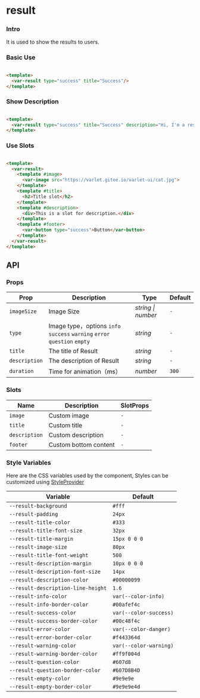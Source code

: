 # result

### Intro

It is used to show the results to users.

### Basic Use

```html

<template>
  <var-result type="success" title="Success"/>
</template>
```

### Show Description

```html

<template>
  <var-result type="success" title="Success" description="Hi, I'm a result description."/>
</template>
```

### Use Slots

```html

<template>
  <var-result>
    <template #image>
      <var-image src="https://varlet.gitee.io/varlet-ui/cat.jpg">
    </template>
    <template #title>
      <h2>Title slot</h2>
    </template>
    <template #description>
      <div>This is a slot for description.</div>
    </template>
    <template #footer>
      <var-button type="success">Button</var-button>
    </template>
  </var-result>
</template>
```

## API

### Props

| Prop          | Description                                                              | Type     | Default     |
|---------------|--------------------------------------------------------------------------|--------|---------|
| `imageSize`   | Image Size                                                               | _string \| number_ | `-`  |
| `type`        | Image type，options `info` `success` `warning` `error` `question` `empty` | _string_  | `-`     |
| `title`       | The title of Result                                                      | _string_  | `-`     |
| `description` | The description of Result                                                | _string_  | `-`     |
| `duration`    | Time for animation（ms）                                                   | _number_ | `300`   |

### Slots

| Name                | Description      | SlotProps |
|--------------------|---------| ---- |
| `image`            | Custom image   | `-`  |
| `title`            |  Custom title   | `-`  |
| `description`      |  Custom description   | `-`  |
| `footer`           | Custom bottom content | `-`  |

### Style Variables

Here are the CSS variables used by the component, Styles can be customized using [StyleProvider](#/en-US/style-provider)

| Variable                                | Default               |
|------------------------------------|-------------------|
|`--result-background`|`#fff`|
|`--result-padding`|`24px`|
|`--result-title-color`|`#333`|
|`--result-title-font-size`|`32px`|
|`--result-title-margin`|`15px 0 0 0`|
|`--result-image-size`|`80px`|
|`--result-title-font-weight`|`500`|
|`--result-description-margin`|`10px 0 0 0`|
|`--result-description-font-size`|`14px`|
|`--result-description-color`|`#00000099`|
|`--result-description-line-height`|`1.6`|
|`--result-info-color`|`var(--color-info)`|
|`--result-info-border-color`|`#00afef4c`|
|`--result-success-color`|`var(--color-success)`|
|`--result-success-border-color`|`#00c48f4c`|
|`--result-error-color`|`var(--color-danger)`|
|`--result-error-border-color`|`#f443364d`|
|`--result-warning-color`|`var(--color-warning)`|
|`--result-warning-border-color`|`#ff9f004d`|
|`--result-question-color`|`#607d8`|
|`--result-question-border-color`|`#607D8B4D`|
|`--result-empty-color`|`#9e9e9e`|
|`--result-empty-border-color`|`#9e9e9e4d`|

